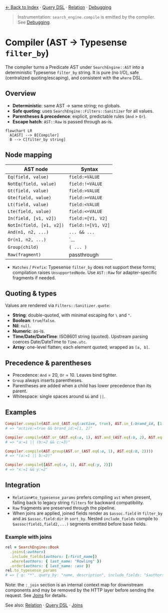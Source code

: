 [← Back to Index](./index.md) · [Query DSL](./query_dsl.md) · [Relation](./relation.md) · [Debugging](./debugging.md)

> Instrumentation: `search_engine.compile` is emitted by the compiler. See [Debugging](./debugging.md).

# Compiler (AST → Typesense `filter_by`)

The compiler turns a Predicate AST under `SearchEngine::AST` into a deterministic Typesense `filter_by` string. It is pure (no I/O), safe (centralized quoting/escaping), and consistent with the `where` DSL.

## Overview

- **Deterministic**: same AST → same string; no globals.
- **Safe quoting**: uses `SearchEngine::Filters::Sanitizer` for all values.
- **Parentheses & precedence**: explicit, predictable rules (`And` > `Or`).
- **Escape hatch**: `AST::Raw` is passed through as-is.

```mermaid
flowchart LR
  A[AST] --> B[Compiler]
  B --> C[filter_by string]
```

## Node mapping

| AST node | Syntax |
| --- | --- |
| `Eq(field, value)` | `field:=VALUE` |
| `NotEq(field, value)` | `field:!=VALUE` |
| `Gt(field, value)` | `field:>VALUE` |
| `Gte(field, value)` | `field:>=VALUE` |
| `Lt(field, value)` | `field:<VALUE` |
| `Lte(field, value)` | `field:<=VALUE` |
| `In(field, [v1, v2])` | `field:=[V1, V2]` |
| `NotIn(field, [v1, v2])` | `field:!=[V1, V2]` |
| `And(n1, n2, ...)` | `... && ...` |
| `Or(n1, n2, ...)` | `... || ...` |
| `Group(child)` | `( ... )` |
| `Raw(fragment)` | passthrough |

- `Matches` / `Prefix`: Typesense `filter_by` does not support these forms; compilation raises `UnsupportedNode`. Use `AST::Raw` for adapter-specific fragments if needed.

## Quoting & types

Values are rendered via `Filters::Sanitizer.quote`:

- **String**: double-quoted, with minimal escaping for `\` and `"`.
- **Boolean**: `true`/`false`.
- **Nil**: `null`.
- **Numeric**: as-is.
- **Time/Date/DateTime**: ISO8601 string (quoted). Upstream parsing coerces Date/DateTime to `Time.utc`.
- **Array**: one-level flatten; each element quoted; wrapped as `[a, b]`.

## Precedence & parentheses

- Precedence: `And` = 20, `Or` = 10. Leaves bind tighter.
- `Group` always inserts parentheses.
- Parentheses are added when a child has lower precedence than its parent.
- Whitespace: single spaces around `&&` and `||`.

## Examples

```ruby
Compiler.compile(AST.and_(AST.eq(:active, true), AST.in_(:brand_id, [1, 2])), klass: Product)
# => "active:=true && brand_id:=[1, 2]"

Compiler.compile(AST.or_(AST.eq(:a, 1), AST.and_(AST.eq(:b, 2), AST.eq(:c, 3))))
# => "a:=1 || (b:=2 && c:=3)"

Compiler.compile(AST.group(AST.or_(AST.eq(:a, 1), AST.eq(:b, 2))))
# => "(a:=1 || b:=2)"

Compiler.compile([AST.eq(:x, 1), AST.eq(:y, 2)])
# => "x:=1 && y:=2"
```

## Integration

- `Relation#to_typesense_params` prefers compiling `ast` when present, falling back to legacy string `filters` for backward compatibility.
- `Raw` fragments are preserved through the pipeline.
- When joins are applied, joined fields render as `$assoc.field` in `filter_by` and as `$assoc.field:dir` in `sort_by`. Nested `include_fields` compile to `$assoc(field1,field2,...)` segments emitted before base fields.

### Example with joins

```ruby
rel = SearchEngine::Book
  .joins(:authors)
  .include_fields(authors: [:first_name])
  .where(authors: { last_name: "Rowling" })
  .order(authors: { last_name: :asc })
rel.to_typesense_params
# => { q: "*", query_by: "name, description", include_fields: "$authors(first_name)", filter_by: "$authors.last_name:=\"Rowling\"", sort_by: "$authors.last_name:asc", _join: { assocs: [:authors], fields_by_assoc: { authors: ["first_name"] }, referenced_in: { include: [:authors], filter: [:authors], sort: [:authors] } } }
```

Note: the `:_join` section is an internal context map for downstream components and may be removed by the HTTP layer before sending the request. See [Joins](./joins.md) for details.

See also: [Relation](./relation.md) · [Query DSL](./query_dsl.md) · [Joins](./joins.md)
